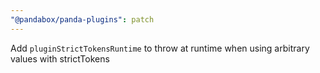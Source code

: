 ```yaml
---
"@pandabox/panda-plugins": patch
---
```


Add `pluginStrictTokensRuntime` to throw at runtime when using arbitrary values with strictTokens
